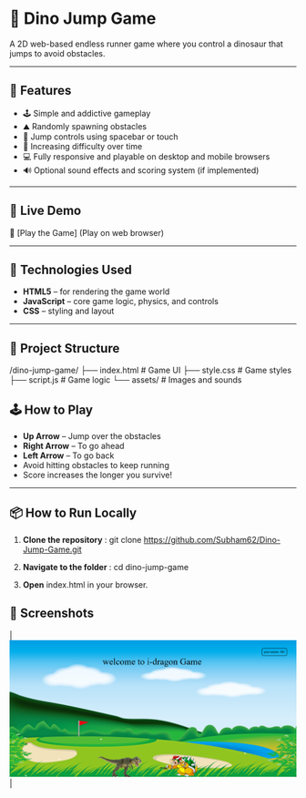 # 🦖 Dino Jump Game

A 2D web-based endless runner game where you control a dinosaur that jumps to avoid obstacles. 

---

## 🎯 Features

- 🕹️ Simple and addictive gameplay
- ⛰️ Randomly spawning obstacles 
- 🐾 Jump controls using spacebar or touch
- 🧠 Increasing difficulty over time
- 💻 Fully responsive and playable on desktop and mobile browsers
- 🔊 Optional sound effects and scoring system (if implemented)

---

## 🚀 Live Demo

🔗 [Play the Game] (Play on web browser)

---

## 🧰 Technologies Used

- **HTML5** – for rendering the game world
- **JavaScript** – core game logic, physics, and controls
- **CSS** – styling and layout

---

## 📂 Project Structure

/dino-jump-game/
├── index.html # Game UI
├── style.css # Game styles
├── script.js # Game logic
└── assets/ # Images and sounds

## 🕹️ How to Play

- **Up Arrow**  – Jump over the obstacles
- **Right Arrow**  – To go ahead
- **Left Arrow**  – To go back
- Avoid hitting obstacles to keep running
- Score increases the longer you survive!

---

## 📦 How to Run Locally

1. **Clone the repository** :
   git clone https://github.com/Subham62/Dino-Jump-Game.git

2. **Navigate to the folder** :
    cd dino-jump-game

3. **Open** index.html in your browser.

## 📸 Screenshots

| <img src="./assets/Screenshot.png" > |
